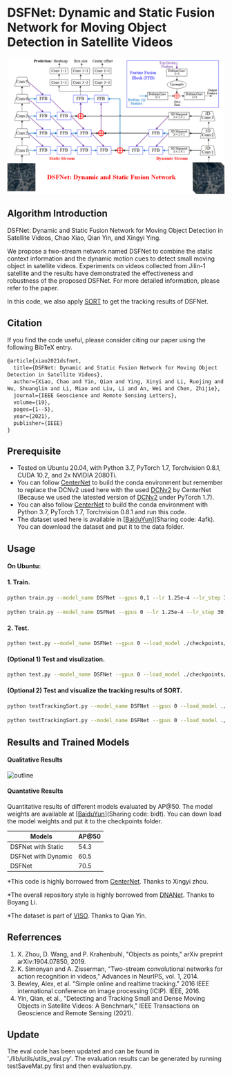 # DSFNet: Dynamic and Static Fusion Network for Moving Object Detection in Satellite Videos

![outline](./readme/net.bmp)
## Algorithm Introduction

DSFNet: Dynamic and Static Fusion Network for Moving Object Detection in Satellite Videos, Chao Xiao, Qian Yin, and Xingyi Ying.

We propose a two-stream network named DSFNet to combine the static context information and the dynamic motion cues to detect small moving object in satellite videos. Experiments on videos collected from Jilin-1 satellite and the results have demonstrated the effectiveness and robustness of the proposed DSFNet. For more detailed information, please refer to the paper.

In this code, we also apply [SORT](https://github.com/abewley/sort) to get the tracking results of DSFNet.

## Citation
If you find the code useful, please consider citing our paper using the following BibTeX entry.
```
@article{xiao2021dsfnet,
  title={DSFNet: Dynamic and Static Fusion Network for Moving Object Detection in Satellite Videos},
  author={Xiao, Chao and Yin, Qian and Ying, Xinyi and Li, Ruojing and Wu, Shuanglin and Li, Miao and Liu, Li and An, Wei and Chen, Zhijie},
  journal={IEEE Geoscience and Remote Sensing Letters},
  volume={19},
  pages={1--5},
  year={2021},
  publisher={IEEE}
}
```

## Prerequisite
* Tested on Ubuntu 20.04, with Python 3.7, PyTorch 1.7, Torchvision 0.8.1, CUDA 10.2, and 2x NVIDIA 2080Ti.
* You can follow [CenterNet](https://github.com/xingyizhou/CenterNet) to build the conda environment but remember to replace the DCNv2 used here with the used [DCNv2](https://github.com/CharlesShang/DCNv2/tree/pytorch_0.4) by CenterNet (Because we used the latested version of [DCNv2](https://github.com/CharlesShang/DCNv2) under PyTorch 1.7).
* You can also follow [CenterNet](https://github.com/xingyizhou/CenterNet) to build the conda environment with Python 3.7, PyTorch 1.7, Torchvision 0.8.1 and run this code.
* The dataset used here is available in [[BaiduYun](https://pan.baidu.com/s/1QuLXsZEUkZMoQ9JJW6Qz4w?pwd=4afk)](Sharing code: 4afk). You can download the dataset and put it to the data folder.
## Usage

#### On Ubuntu:
#### 1. Train.
```bash
python train.py --model_name DSFNet --gpus 0,1 --lr 1.25e-4 --lr_step 30,45 --num_epochs 55 --batch_size 4 --val_intervals 5  --test_large_size True --datasetname rsdata --data_dir  ./data/RsCarData/

python train.py --model_name DSFNet --gpus 0 --lr 1.25e-4 --lr_step 30,45 --num_epochs 55 --batch_size 4 --val_intervals 5  --test_large_size True --datasetname rsdata --data_dir  ./data/AIR-air/
```

#### 2. Test.
```bash
python test.py --model_name DSFNet --gpus 0 --load_model ./checkpoints/DSFNet.pth --test_large_size True --datasetname rsdata --data_dir  ./data/RsCarData/ 
```

#### (Optional 1) Test and visulization.
```bash
python test.py --model_name DSFNet --gpus 0 --load_model ./checkpoints/DSFNet.pth --test_large_size True --show_results True --datasetname rsdata --data_dir  ./data/RsCarData/ 
```

#### (Optional 2) Test and visualize the tracking results of SORT.
```bash
python testTrackingSort.py --model_name DSFNet --gpus 0 --load_model ./checkpoints/DSFNet.pth --test_large_size True --save_track_results True --datasetname rsdata --data_dir  ./data/RsCarData/ 

python testTrackingSort.py --model_name DSFNet --gpus 0 --load_model ./weights/rsdata/DSFNet/weights2023_08_24_21_09_27/model_best.pth --test_large_size True --save_track_results True --datasetname rsdata --data_dir  ./data/AIR-air/ 
```

## Results and Trained Models

#### Qualitative Results

![outline](./readme/visualResults.bmp)

#### Quantative Results 

Quantitative results of different models evaluated by AP@50. The model weights are available at [[BaiduYun](https://pan.baidu.com/s/1-LAEW1v8c3VDsc-e0vstcw?pwd=bidt)](Sharing code: bidt). You can down load the model weights and put it to the checkpoints folder.

|  Models     |  AP@50 |
|--------------|-----------|
| DSFNet with Static    |     54.3     |
| DSFNet with Dynamic   |     60.5     |
| DSFNet                |     70.5     |

*This code is highly borrowed from [CenterNet](https://github.com/xingyizhou/CenterNet). Thanks to Xingyi zhou.

*The overall repository style is highly borrowed from [DNANet](https://github.com/YeRen123455/Infrared-Small-Target-Detection). Thanks to Boyang Li.

*The dataset is part of [VISO](https://github.com/The-Learning-And-Vision-Atelier-LAVA/VISO). Thanks to Qian Yin.
## Referrences
1. X. Zhou, D. Wang, and P. Krahenbuhl, "Objects as points," arXiv preprint arXiv:1904.07850, 2019.
2. K. Simonyan and A. Zisserman, "Two-stream convolutional networks for action recognition in videos," Advances in NeurIPS, vol. 1, 2014.
3. Bewley, Alex, et al. "Simple online and realtime tracking." 2016 IEEE international conference on image processing (ICIP). IEEE, 2016.
4. Yin, Qian, et al., "Detecting and Tracking Small and Dense Moving Objects in Satellite Videos: A Benchmark," IEEE Transactions on Geoscience and Remote Sensing (2021).
## Update
The eval code has been updated and can be found in './lib/utils/utils_eval.py'. The evaluation results can be generated by running testSaveMat.py first and then evaluation.py.
